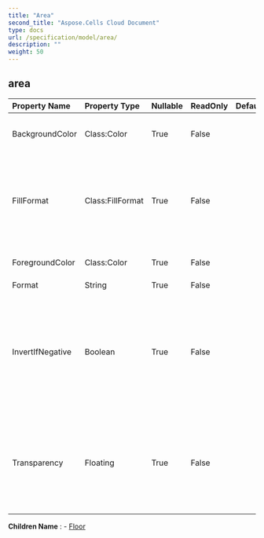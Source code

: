 ```yaml
---
title: "Area"
second_title: "Aspose.Cells Cloud Document"
type: docs
url: /specification/model/area/
description: ""
weight: 50
---
```


## **area**

 

| Property Name | Property Type | Nullable |  ReadOnly | DefaultValue | Description | 
| :- | :- | :- |:- |  :- | :- |
| BackgroundColor | Class:Color | True |  False |  | Gets or sets the background  of the .  |  
| FillFormat | Class:FillFormat | True |  False |  | Represents a  object that contains fill formatting properties for the specified chart or shape.  |  
| ForegroundColor | Class:Color | True |  False |  | Gets or sets the foreground .  |  
| Format | String | True |  False |  |  |  
| InvertIfNegative | Boolean | True |  False |  | If the property is true and the value of chart point is a negative number,            the foreground color and background color will be exchanged.  |  
| Transparency | Floating | True |  False |  | Returns or sets the degree of transparency of the area as a value from 0.0 (opaque) through 1.0 (clear).  |  

**Children Name** : 
	-  [Floor](floor) 
